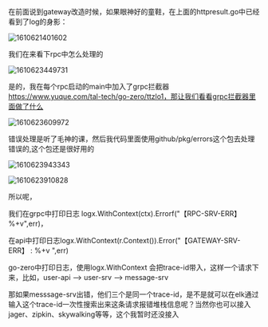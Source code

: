 在前面说到gateway改造时候，如果眼神好的童鞋，在上面的httpresult.go中已经看到了log的身影：

![1610621401602](/Users/seven/Desktop/go-zero文章/images/四/1610621401602.jpg)

我们在来看下rpc中怎么处理的

![1610623449731](/Users/seven/Desktop/go-zero文章/images/六/1610623449731.jpg)

是的，我在每个rpc启动的main中加入了grpc拦截器 https://www.yuque.com/tal-tech/go-zero/ttzlo1，那让我们看看grpc拦截器里面做了什么

![1610623609972](/Users/seven/Desktop/go-zero文章/images/六/1610623609972.jpg)





错误处理是听了毛神的课，然后我代码里面使用github/pkg/errors这个包去处理错误的,这个包还是很好用的

![1610623943343](/Users/seven/Desktop/go-zero文章/images/六/1610623943343.jpg)

![1610623910828](/Users/seven/Desktop/go-zero文章/images/六/1610623910828.jpg)



所以呢，

我们在grpc中打印日志 logx.WithContext(ctx).Errorf("【RPC-SRV-ERR】 %+v",err)，

在api中打印日志logx.WithContext(r.Context()).Error("【GATEWAY-SRV-ERR】 : %+v ",err)



go-zero中打印日志，使用logx.WithContext 会把trace-id带入，这样一个请求下来，比如，user-api  --> user-srv  --> message-srv

那如果messsage-srv出错，他们三个是同一个trace-id，是不是就可以在elk通过输入这个trace-id一次性搜索出来这条请求报错堆栈信息呢？当然你也可以接入jager、zipkin、skywalking等等，这个我暂时还没接入





